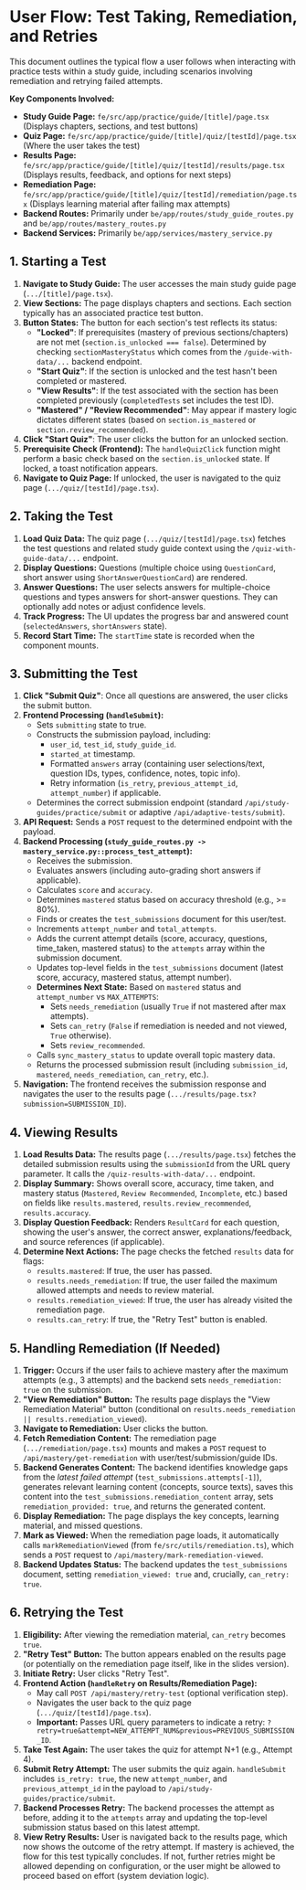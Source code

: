# User Flow: Test Taking, Remediation, and Retries

This document outlines the typical flow a user follows when interacting with practice tests within a study guide, including scenarios involving remediation and retrying failed attempts.

**Key Components Involved:**

*   **Study Guide Page:** `fe/src/app/practice/guide/[title]/page.tsx` (Displays chapters, sections, and test buttons)
*   **Quiz Page:** `fe/src/app/practice/guide/[title]/quiz/[testId]/page.tsx` (Where the user takes the test)
*   **Results Page:** `fe/src/app/practice/guide/[title]/quiz/[testId]/results/page.tsx` (Displays results, feedback, and options for next steps)
*   **Remediation Page:** `fe/src/app/practice/guide/[title]/quiz/[testId]/remediation/page.tsx` (Displays learning material after failing max attempts)
*   **Backend Routes:** Primarily under `be/app/routes/study_guide_routes.py` and `be/app/routes/mastery_routes.py`
*   **Backend Services:** Primarily `be/app/services/mastery_service.py`

## 1. Starting a Test

1.  **Navigate to Study Guide:** The user accesses the main study guide page (`.../[title]/page.tsx`).
2.  **View Sections:** The page displays chapters and sections. Each section typically has an associated practice test button.
3.  **Button States:** The button for each section's test reflects its status:
    *   **"Locked"**: If prerequisites (mastery of previous sections/chapters) are not met (`section.is_unlocked === false`). Determined by checking `sectionMasteryStatus` which comes from the `/guide-with-data/...` backend endpoint.
    *   **"Start Quiz"**: If the section is unlocked and the test hasn't been completed or mastered.
    *   **"View Results"**: If the test associated with the section has been completed previously (`completedTests` set includes the test ID).
    *   **"Mastered" / "Review Recommended"**: May appear if mastery logic dictates different states (based on `section.is_mastered` or `section.review_recommended`).
4.  **Click "Start Quiz"**: The user clicks the button for an unlocked section.
5.  **Prerequisite Check (Frontend):** The `handleQuizClick` function might perform a basic check based on the `section.is_unlocked` state. If locked, a toast notification appears.
6.  **Navigate to Quiz Page:** If unlocked, the user is navigated to the quiz page (`.../quiz/[testId]/page.tsx`).

## 2. Taking the Test

1.  **Load Quiz Data:** The quiz page (`.../quiz/[testId]/page.tsx`) fetches the test questions and related study guide context using the `/quiz-with-guide-data/...` endpoint.
2.  **Display Questions:** Questions (multiple choice using `QuestionCard`, short answer using `ShortAnswerQuestionCard`) are rendered.
3.  **Answer Questions:** The user selects answers for multiple-choice questions and types answers for short-answer questions. They can optionally add notes or adjust confidence levels.
4.  **Track Progress:** The UI updates the progress bar and answered count (`selectedAnswers`, `shortAnswers` state).
5.  **Record Start Time:** The `startTime` state is recorded when the component mounts.

## 3. Submitting the Test

1.  **Click "Submit Quiz"**: Once all questions are answered, the user clicks the submit button.
2.  **Frontend Processing (`handleSubmit`):**
    *   Sets `submitting` state to true.
    *   Constructs the submission payload, including:
        *   `user_id`, `test_id`, `study_guide_id`.
        *   `started_at` timestamp.
        *   Formatted `answers` array (containing user selections/text, question IDs, types, confidence, notes, topic info).
        *   Retry information (`is_retry`, `previous_attempt_id`, `attempt_number`) if applicable.
    *   Determines the correct submission endpoint (standard `/api/study-guides/practice/submit` or adaptive `/api/adaptive-tests/submit`).
3.  **API Request:** Sends a `POST` request to the determined endpoint with the payload.
4.  **Backend Processing (`study_guide_routes.py -> mastery_service.py::process_test_attempt`):**
    *   Receives the submission.
    *   Evaluates answers (including auto-grading short answers if applicable).
    *   Calculates `score` and `accuracy`.
    *   Determines `mastered` status based on accuracy threshold (e.g., >= 80%).
    *   Finds or creates the `test_submissions` document for this user/test.
    *   Increments `attempt_number` and `total_attempts`.
    *   Adds the current attempt details (score, accuracy, questions, time\_taken, mastered status) to the `attempts` array within the submission document.
    *   Updates top-level fields in the `test_submissions` document (latest score, accuracy, mastered status, attempt number).
    *   **Determines Next State:** Based on `mastered` status and `attempt_number` vs `MAX_ATTEMPTS`:
        *   Sets `needs_remediation` (usually `True` if not mastered after max attempts).
        *   Sets `can_retry` (`False` if remediation is needed and not viewed, `True` otherwise).
        *   Sets `review_recommended`.
    *   Calls `sync_mastery_status` to update overall topic mastery data.
    *   Returns the processed submission result (including `submission_id`, `mastered`, `needs_remediation`, `can_retry`, etc.).
5.  **Navigation:** The frontend receives the submission response and navigates the user to the results page (`.../results/page.tsx?submission=SUBMISSION_ID`).

## 4. Viewing Results

1.  **Load Results Data:** The results page (`.../results/page.tsx`) fetches the detailed submission results using the `submissionId` from the URL query parameter. It calls the `/quiz-results-with-data/...` endpoint.
2.  **Display Summary:** Shows overall score, accuracy, time taken, and mastery status (`Mastered`, `Review Recommended`, `Incomplete`, etc.) based on fields like `results.mastered`, `results.review_recommended`, `results.accuracy`.
3.  **Display Question Feedback:** Renders `ResultCard` for each question, showing the user's answer, the correct answer, explanations/feedback, and source references (if applicable).
4.  **Determine Next Actions:** The page checks the fetched `results` data for flags:
    *   `results.mastered`: If true, the user has passed.
    *   `results.needs_remediation`: If true, the user failed the maximum allowed attempts and needs to review material.
    *   `results.remediation_viewed`: If true, the user has already visited the remediation page.
    *   `results.can_retry`: If true, the "Retry Test" button is enabled.

## 5. Handling Remediation (If Needed)

1.  **Trigger:** Occurs if the user fails to achieve mastery after the maximum attempts (e.g., 3 attempts) and the backend sets `needs_remediation: true` on the submission.
2.  **"View Remediation" Button:** The results page displays the "View Remediation Material" button (conditional on `results.needs_remediation || results.remediation_viewed`).
3.  **Navigate to Remediation:** User clicks the button.
4.  **Fetch Remediation Content:** The remediation page (`.../remediation/page.tsx`) mounts and makes a `POST` request to `/api/mastery/get-remediation` with user/test/submission/guide IDs.
5.  **Backend Generates Content:** The backend identifies knowledge gaps from the *latest failed attempt* (`test_submissions.attempts[-1]`), generates relevant learning content (concepts, source texts), saves this content into the `test_submissions.remediation_content` array, sets `remediation_provided: true`, and returns the generated content.
6.  **Display Remediation:** The page displays the key concepts, learning material, and missed questions.
7.  **Mark as Viewed:** When the remediation page loads, it automatically calls `markRemediationViewed` (from `fe/src/utils/remediation.ts`), which sends a `POST` request to `/api/mastery/mark-remediation-viewed`.
8.  **Backend Updates Status:** The backend updates the `test_submissions` document, setting `remediation_viewed: true` and, crucially, `can_retry: true`.

## 6. Retrying the Test

1.  **Eligibility:** After viewing the remediation material, `can_retry` becomes `true`.
2.  **"Retry Test" Button:** The button appears enabled on the results page (or potentially on the remediation page itself, like in the slides version).
3.  **Initiate Retry:** User clicks "Retry Test".
4.  **Frontend Action (`handleRetry` on Results/Remediation Page):**
    *   May call `POST /api/mastery/retry-test` (optional verification step).
    *   Navigates the user back to the quiz page (`.../quiz/[testId]/page.tsx`).
    *   **Important:** Passes URL query parameters to indicate a retry: `?retry=true&attempt=NEW_ATTEMPT_NUM&previous=PREVIOUS_SUBMISSION_ID`.
5.  **Take Test Again:** The user takes the quiz for attempt N+1 (e.g., Attempt 4).
6.  **Submit Retry Attempt:** The user submits the quiz again. `handleSubmit` includes `is_retry: true`, the new `attempt_number`, and `previous_attempt_id` in the payload to `/api/study-guides/practice/submit`.
7.  **Backend Processes Retry:** The backend processes the attempt as before, adding it to the `attempts` array and updating the top-level submission status based on this latest attempt.
8.  **View Retry Results:** User is navigated back to the results page, which now shows the outcome of the retry attempt. If mastery is achieved, the flow for this test typically concludes. If not, further retries might be allowed depending on configuration, or the user might be allowed to proceed based on effort (system deviation logic).
